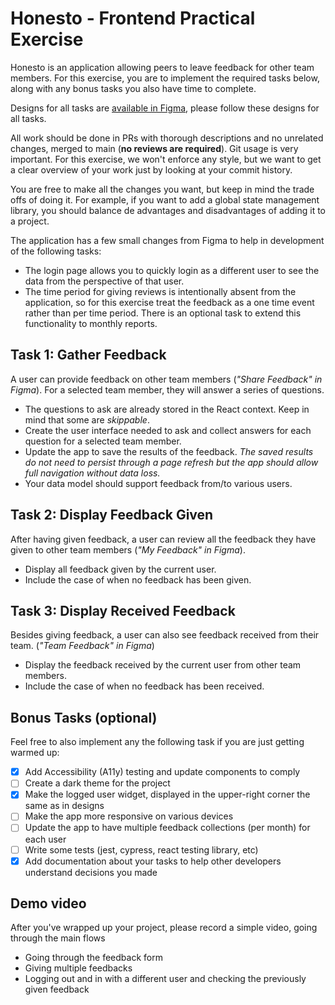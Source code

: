 # Honesto - Frontend Practical Exercise

Honesto is an application allowing peers to leave feedback for other team members. For this exercise, you are to
implement the required tasks below, along with any bonus tasks you also have time to complete.

Designs for all tasks are [available in Figma](https://www.figma.com/file/wo1GYucGjPE8naJM5DZ9K3/Practical---FE-Exercise---Honesto-1.3), please follow these designs for all tasks.

All work should be done in PRs with thorough descriptions and no unrelated changes, merged to main (**no reviews are required**). Git usage is very important. For this exercise, we won't enforce any style, but we want to get a clear overview of your work just by looking at your commit history.

You are free to make all the changes you want, but keep in mind the trade offs of doing it. For example, if you want to add a global state management library, you should balance de advantages and disadvantages of adding it to a project.

The application has a few small changes from Figma to help in development of the following tasks:

- The login page allows you to quickly login as a different user to see the data from the perspective of that user.
- The time period for giving reviews is intentionally absent from the application, so for this exercise treat the feedback as a one time event rather than per time period. There is an optional task to extend this functionality to monthly reports.

## Task 1: Gather Feedback

A user can provide feedback on other team members (_"Share Feedback" in Figma_). For a selected team member, they will answer a series of questions.

- The questions to ask are already stored in the React context. Keep in mind that some are _skippable_.
- Create the user interface needed to ask and collect answers for each question for a selected team member.
- Update the app to save the results of the feedback. _The saved results do not need to persist through a page refresh but the app should allow full navigation without data loss._
- Your data model should support feedback from/to various users.

## Task 2: Display Feedback Given

After having given feedback, a user can review all the feedback they have given to other team members (_"My Feedback" in Figma_).

- Display all feedback given by the current user.
- Include the case of when no feedback has been given.

## Task 3: Display Received Feedback

Besides giving feedback, a user can also see feedback received from their team. (_"Team Feedback" in Figma_)

- Display the feedback received by the current user from other team members.
- Include the case of when no feedback has been received.

## Bonus Tasks (optional)

Feel free to also implement any the following task if you are just getting warmed up:

- [x] Add Accessibility (A11y) testing and update components to comply
- [ ] Create a dark theme for the project
- [x] Make the logged user widget, displayed in the upper-right corner the same as in designs
- [ ] Make the app more responsive on various devices
- [ ] Update the app to have multiple feedback collections (per month) for each user
- [ ] Write some tests (jest, cypress, react testing library, etc)
- [x] Add documentation about your tasks to help other developers understand decisions you made

## Demo video

After you've wrapped up your project, please record a simple video, going through the main flows

- Going through the feedback form
- Giving multiple feedbacks
- Logging out and in with a different user and checking the previously given feedback
